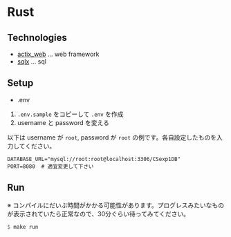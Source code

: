 # Rust

## Technologies

- [actix_web](https://actix.rs/) ... web framework
- [sqlx](https://github.com/launchbadge/sqlx) ... sql

## Setup

- .env

1. `.env.sample` をコピーして `.env` を作成
2. username と password を変える

以下は username が `root`, password が `root` の例です。各自設定したものを入力してください。

```shell
DATABASE_URL="mysql://root:root@localhost:3306/CSexp1DB"
PORT=8080  # 適宜変更して下さい
```

## Run

※ コンパイルにだいぶ時間がかかる可能性があります。プログレスみたいなものが表示されていたら正常なので、30分ぐらい待ってみてください。

```rs
$ make run
```

